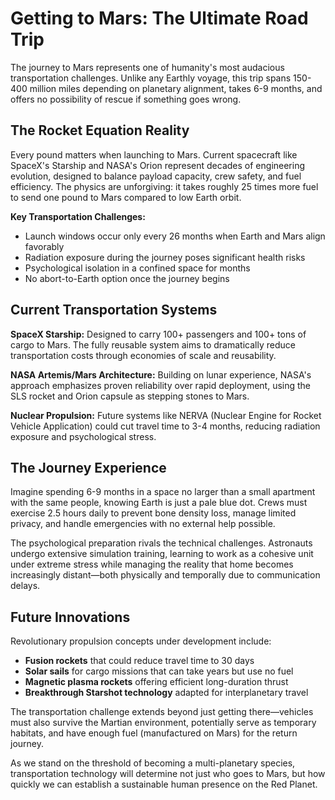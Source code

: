 
# Getting to Mars: The Ultimate Road Trip

The journey to Mars represents one of humanity's most audacious transportation challenges. Unlike any Earthly voyage, this trip spans 150-400 million miles depending on planetary alignment, takes 6-9 months, and offers no possibility of rescue if something goes wrong.

## The Rocket Equation Reality

Every pound matters when launching to Mars. Current spacecraft like SpaceX's Starship and NASA's Orion represent decades of engineering evolution, designed to balance payload capacity, crew safety, and fuel efficiency. The physics are unforgiving: it takes roughly 25 times more fuel to send one pound to Mars compared to low Earth orbit.

**Key Transportation Challenges:**
- Launch windows occur only every 26 months when Earth and Mars align favorably
- Radiation exposure during the journey poses significant health risks
- Psychological isolation in a confined space for months
- No abort-to-Earth option once the journey begins

## Current Transportation Systems

**SpaceX Starship:** Designed to carry 100+ passengers and 100+ tons of cargo to Mars. The fully reusable system aims to dramatically reduce transportation costs through economies of scale and reusability.

**NASA Artemis/Mars Architecture:** Building on lunar experience, NASA's approach emphasizes proven reliability over rapid deployment, using the SLS rocket and Orion capsule as stepping stones to Mars.

**Nuclear Propulsion:** Future systems like NERVA (Nuclear Engine for Rocket Vehicle Application) could cut travel time to 3-4 months, reducing radiation exposure and psychological stress.

## The Journey Experience

Imagine spending 6-9 months in a space no larger than a small apartment with the same people, knowing Earth is just a pale blue dot. Crews must exercise 2.5 hours daily to prevent bone density loss, manage limited privacy, and handle emergencies with no external help possible.

The psychological preparation rivals the technical challenges. Astronauts undergo extensive simulation training, learning to work as a cohesive unit under extreme stress while managing the reality that home becomes increasingly distant—both physically and temporally due to communication delays.

## Future Innovations

Revolutionary propulsion concepts under development include:
- **Fusion rockets** that could reduce travel time to 30 days
- **Solar sails** for cargo missions that can take years but use no fuel
- **Magnetic plasma rockets** offering efficient long-duration thrust
- **Breakthrough Starshot technology** adapted for interplanetary travel

The transportation challenge extends beyond just getting there—vehicles must also survive the Martian environment, potentially serve as temporary habitats, and have enough fuel (manufactured on Mars) for the return journey.

As we stand on the threshold of becoming a multi-planetary species, transportation technology will determine not just who goes to Mars, but how quickly we can establish a sustainable human presence on the Red Planet.